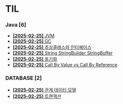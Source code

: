 # TIL
 
### Java [6]
- [**[2025-02-25]**  JVM](https://github.com/A-lass/TIL/blob/main/Java/JVM.md)
- [**[2025-02-25]**  GC](https://github.com/A-lass/TIL/blob/main/Java/GC.md)
- [**[2025-02-25]**  추상클래스와 인터페이스](https://github.com/A-lass/TIL/blob/main/Java/추상클래스와_인터페이스.md)
- [**[2025-02-25]**  String StringBuilder StringBuffer](https://github.com/A-lass/TIL/blob/main/Java/String_StringBuilder_StringBuffer.md)
- [**[2025-02-25]**  동기화](https://github.com/A-lass/TIL/blob/main/Java/동기화.md)
- [**[2025-02-25]**  Call By Value vs Call By Reference](https://github.com/A-lass/TIL/blob/main/Java/Call_By_Value_vs_Call_By_Reference.md)
### DATABASE [2]
- [**[2025-02-25]**  관계 데이터 모델](https://github.com/A-lass/TIL/blob/main/DATABASE/관계_데이터_모델.md)
- [**[2025-02-25]**  트랜잭션](https://github.com/A-lass/TIL/blob/main/DATABASE/트랜잭션.md)
